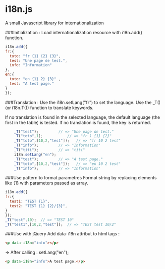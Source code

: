 i18n.js
=======

A small Javascript library for internationalization

###Initialization : 
Load internationalization resource with i18n.add() function.
```javascript
i18n.add({	
fr:{
  toto: "fr {1} {2} {3}",
  test: "Une page de test.",
  info: "Information"
},
en:{
  toto: "en {1} 2} {3}" ,
  test: "A test page." 
}
});
```

###Translation :
Use the i18n.setLang("fr") to set the language.
Use the _T() (or i18n.T()) function to translate keywords.

If no translation is found in the selected language, the default language (the first in the table) is tested. If no translation is found, the key is returned.
```javascript
	_T("test");			// => "Une page de test."
	_T("toto",1);			// => "fr 1 {1} {2}"
	_T("toto",[10,2,"test"]);	// => "fr 10 2 test"
	_T("info");			// => "Information"
	_T("titi");			// => "titi"
	i18n.setLang("en");
	_T("test");			// => "A test page."
	_T("toto",[10,2,"test"]);	// => "en 10 2 test"
	_T("info");			// => "Information"
```

###Use pattern to format parametres 
Format string by replacing elements like {1} with parameters passed as array.

```javascript
i18n.add({	
fr:{
  test1: "TEST {1}",
  test2: "TEST {1} {2}/{3}",
}
});
_T("test",10);	// => "TEST 10"
_T("test1",[10,2,"test"]);	// => "TEST test 10/2"
```
    
###Use with jQuery
Add data-i18n attribut to html tags :
```html
<p data-i18n="info"></p>
```
=> After calling : setLang("en");
```html
<p data-i18n="info">A test page.</p>
```

